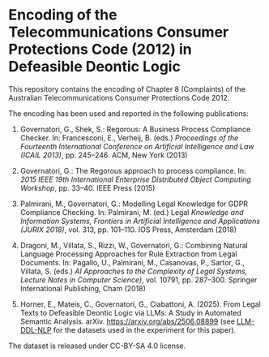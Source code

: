 # Encoding of the Telecommunications Consumer Protections Code (2012) in Defeasible Deontic Logic

This repository contains the encoding of Chapter 8 (Complaints) of the Australian Telecommunications Consumer Protections Code 2012. 

The encoding has been used and reported in the following publications:

1. Governatori, G., Shek, S.: Regorous: A Business Process Compliance Checker. In: Francesconi, E., Verheij, B. (eds.)
_Proceedings of the Fourteenth International Conference on Artificial Intelligence and Law (ICAIL 2013)_, pp. 245–246. ACM, New York (2013)

3. Governatori, G.: The Regorous approach to process compliance. In: _2015 IEEE 19th International Enterprise Distributed
Object Computing Workshop_, pp. 33–40. IEEE Press (2015)

4. Palmirani, M., Governatori, G.: Modelling Legal Knowledge for GDPR Compliance Checking. In: Palmirani, M. (ed.) Legal
_Knowledge and Information Systems, Frontiers in Artificial Intelligence and Applications (JURIX 2018)_, vol. 313, pp. 101–110. IOS Press,
Amsterdam (2018)

5. Dragoni, M., Villata, S., Rizzi, W., Governatori, G.: Combining Natural Language Processing Approaches for Rule Extraction
from Legal Documents. In: Pagallo, U., Palmirani, M., Casanovas, P., Sartor, G., Villata, S. (eds.) _AI Approaches to the
Complexity of Legal Systems, Lecture Notes in Computer Science)_, vol. 10791, pp. 287–300. Springer International Publishing,
Cham (2018)

6. Horner, E., Mateis, C., Governatori, G., Ciabattoni, A. (2025). From Legal Texts to Defeasible Deontic Logic via LLMs: A Study in Automated Semantic Analysis. arXiv. https://arxiv.org/abs/2506.08899 (see [LLM-DDL-NLP](https://github.com/DasElias/LLM-DDL-NLP) for the datasets used in the experiment for this paper).

The dataset is released under CC-BY-SA 4.0 license. 
